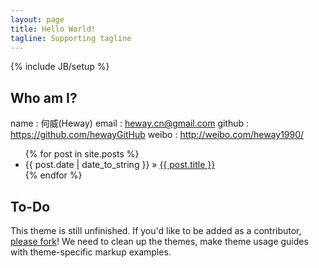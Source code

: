 ```yaml
---
layout: page
title: Hello World!
tagline: Supporting tagline
---
```

{% include JB/setup %}

## Who am I?

name : 何威(Heway)
email : <heway.cn@gmail.com>
github : <https://github.com/hewayGitHub>
weibo : <http://weibo.com/heway1990/>

<ul class="posts">
  {% for post in site.posts %}
    <li><span>{{ post.date | date_to_string }}</span> &raquo; <a href="{{ BASE_PATH }}{{ post.url }}">{{ post.title }}</a></li>
  {% endfor %}
</ul>

## To-Do

This theme is still unfinished. If you'd like to be added as a contributor, [please fork](http://github.com/plusjade/jekyll-bootstrap)!
We need to clean up the themes, make theme usage guides with theme-specific markup examples.


